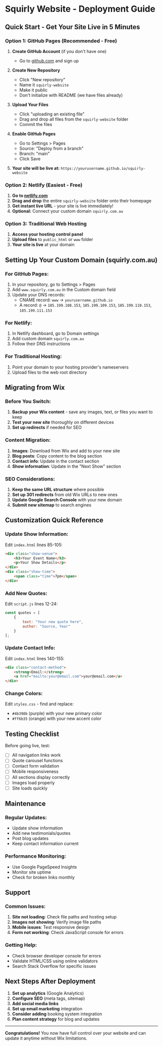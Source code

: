 # Squirly Website - Deployment Guide

## Quick Start - Get Your Site Live in 5 Minutes

### Option 1: GitHub Pages (Recommended - Free)

1. **Create GitHub Account** (if you don't have one)
   - Go to [github.com](https://github.com) and sign up

2. **Create New Repository**
   - Click "New repository"
   - Name it `squirly-website` 
   - Make it public
   - Don't initialize with README (we have files already)

3. **Upload Your Files**
   - Click "uploading an existing file"
   - Drag and drop all files from the `squirly-website` folder
   - Commit the files

4. **Enable GitHub Pages**
   - Go to Settings > Pages
   - Source: "Deploy from a branch"
   - Branch: "main"
   - Click Save

5. **Your site will be live at:**
   `https://yourusername.github.io/squirly-website`

### Option 2: Netlify (Easiest - Free)

1. **Go to [netlify.com](https://netlify.com)**
2. **Drag and drop** the entire `squirly-website` folder onto their homepage
3. **Get instant live URL** - your site is live immediately!
4. **Optional:** Connect your custom domain `squirly.com.au`

### Option 3: Traditional Web Hosting

1. **Access your hosting control panel**
2. **Upload files** to `public_html` or `www` folder
3. **Your site is live** at your domain

## Setting Up Your Custom Domain (squirly.com.au)

### For GitHub Pages:
1. In your repository, go to Settings > Pages
2. Add `www.squirly.com.au` in the Custom domain field
3. Update your DNS records:
   - CNAME record: `www` → `yourusername.github.io`
   - A record: `@` → `185.199.108.153`, `185.199.109.153`, `185.199.110.153`, `185.199.111.153`

### For Netlify:
1. In Netlify dashboard, go to Domain settings
2. Add custom domain `squirly.com.au`
3. Follow their DNS instructions

### For Traditional Hosting:
1. Point your domain to your hosting provider's nameservers
2. Upload files to the web root directory

## Migrating from Wix

### Before You Switch:
1. **Backup your Wix content** - save any images, text, or files you want to keep
2. **Test your new site** thoroughly on different devices
3. **Set up redirects** if needed for SEO

### Content Migration:
1. **Images**: Download from Wix and add to your new site
2. **Blog posts**: Copy content to the blog section
3. **Contact info**: Update in the contact section
4. **Show information**: Update in the "Next Show" section

### SEO Considerations:
1. **Keep the same URL structure** where possible
2. **Set up 301 redirects** from old Wix URLs to new ones
3. **Update Google Search Console** with your new domain
4. **Submit new sitemap** to search engines

## Customization Quick Reference

### Update Show Information:
Edit `index.html` lines 85-105:
```html
<div class="show-venue">
    <h3>Your Event Name</h3>
    <p>Your Show Details</p>
</div>
<div class="show-time">
    <span class="time">7pm</span>
</div>
```

### Add New Quotes:
Edit `script.js` lines 12-24:
```javascript
const quotes = [
    {
        text: "Your new quote here",
        author: "Source, Year"
    }
];
```

### Update Contact Info:
Edit `index.html` lines 140-155:
```html
<div class="contact-method">
    <strong>Email:</strong>
    <a href="mailto:your@email.com">your@email.com</a>
</div>
```

### Change Colors:
Edit `styles.css` - find and replace:
- `#4b398b` (purple) with your new primary color
- `#ff6b35` (orange) with your new accent color

## Testing Checklist

Before going live, test:
- [ ] All navigation links work
- [ ] Quote carousel functions
- [ ] Contact form validation
- [ ] Mobile responsiveness
- [ ] All sections display correctly
- [ ] Images load properly
- [ ] Site loads quickly

## Maintenance

### Regular Updates:
- Update show information
- Add new testimonials/quotes
- Post blog updates
- Keep contact information current

### Performance Monitoring:
- Use Google PageSpeed Insights
- Monitor site uptime
- Check for broken links monthly

## Support

### Common Issues:
1. **Site not loading**: Check file paths and hosting setup
2. **Images not showing**: Verify image file paths
3. **Mobile issues**: Test responsive design
4. **Form not working**: Check JavaScript console for errors

### Getting Help:
- Check browser developer console for errors
- Validate HTML/CSS using online validators
- Search Stack Overflow for specific issues

## Next Steps After Deployment

1. **Set up analytics** (Google Analytics)
2. **Configure SEO** (meta tags, sitemap)
3. **Add social media links**
4. **Set up email marketing** integration
5. **Consider adding** booking system integration
6. **Plan content strategy** for blog and updates

---

**Congratulations!** You now have full control over your website and can update it anytime without Wix limitations.